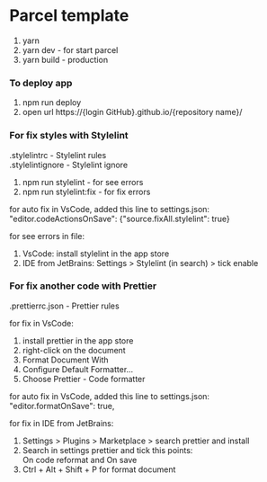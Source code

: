 # Parcel template

1. yarn
2. yarn dev - for start parcel
3. yarn build - production

### To deploy app

1. npm run deploy
2. open url https://{login GitHub}.github.io/{repository name}/

### For fix styles with Stylelint

.stylelintrc - Stylelint rules</br>
.stylelintignore - Stylelint ignore

1. npm run stylelint - for see errors
2. npm run stylelint:fix - for fix errors

for auto fix in VsCode, added this line to settings.json:<br>
"editor.codeActionsOnSave": {"source.fixAll.stylelint": true}<br>

for see errors in file:

1. VsCode: install stylelint in the app store
2. IDE from JetBrains: Settings > Stylelint (in search) > tick enable

### For fix another code with Prettier

.prettierrc.json - Prettier rules

for fix in VsCode:

1. install prettier in the app store
2. right-click on the document
3. Format Document With
4. Configure Default Formatter...
5. Choose Prettier - Code formatter

for auto fix in VsCode, added this line to settings.json:<br>
"editor.formatOnSave": true,

for fix in IDE from JetBrains:

1. Settings > Plugins > Marketplace > search prettier and install
2. Search in settings prettier and tick this points:<br>
   On code reformat and On save
3. Ctrl + Alt + Shift + P for format document
